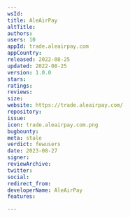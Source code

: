 ```yaml
---
wsId: 
title: AleAirPay
altTitle: 
authors: 
users: 10
appId: trade.aleairpay.com
appCountry: 
released: 2022-08-25
updated: 2022-08-25
version: 1.0.0
stars: 
ratings: 
reviews: 
size: 
website: https://trade.aleairpay.com/
repository: 
issue: 
icon: trade.aleairpay.com.png
bugbounty: 
meta: stale
verdict: fewusers
date: 2023-08-27
signer: 
reviewArchive: 
twitter: 
social: 
redirect_from: 
developerName: AleAirPay
features: 

---
```


